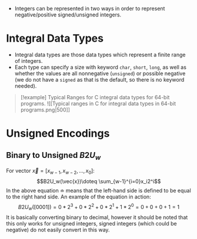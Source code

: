 - Integers can be represented in two ways in order to represent negative/positive signed/unsigned integers.
# Integral Data Types
- Integral data types are those data types which represent a finite range of integers.
- Each type can specify a size with keyword `char`, `short`, `long`, as well as whether the values are all nonnegative (`unsigned`) or possible negative (we do not have a `signed` as that is the default, so there is no keyword needed).
> [!example] Typical Ranges for C integral data types for 64-bit programs.
>  ![[Typical ranges in C for integral data types in 64-bit programs.png|500]]

# Unsigned Encodings
## Binary to Unsigned $B2U_w$
For vector $\vec{x}=[x_{w-1},x_{w-2},...,x_0]$:
$$B2U_w(\vec{x})\doteq \sum_{w-1}^{i=0}x_i2^i$$
In the above equation $\doteq$ means that the left-hand side is defined to be equal to the right hand side.
An example of the equation in action:
$$B2U_w([0001])=0*2^3+0*2^2+0*2^1+1*2^0=0+0+0+1=1$$
It is basically converting binary to decimal, however it should be noted that this only works for unsigned integers, signed integers (which could be negative) do not easily convert in this way.





